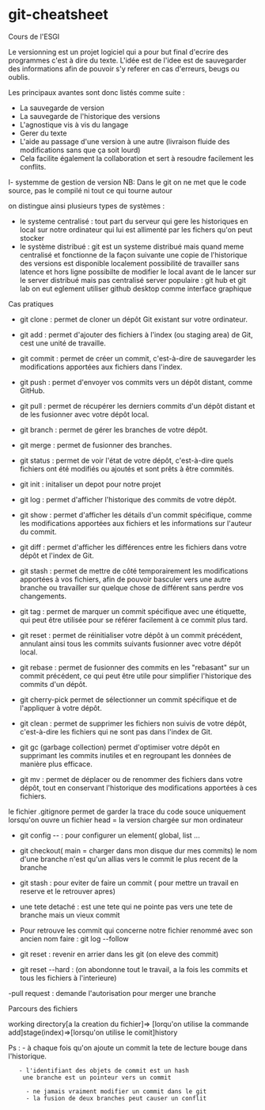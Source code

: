 # git-cheatsheet
Cours de l'ESGI 

Le versionning est un projet logiciel qui a pour but final d'ecrire des programmes c'est à dire du texte.
L'idée est de l'idee est de sauvegarder des informations afin de pouvoir s'y referer en cas d'erreurs, beugs ou oublis.

Les principaux avantes sont donc listés comme suite : 
- La sauvegarde de version
- La sauvegarde de l'historique des versions
- L'agnostique vis à vis du langage
- Gerer du texte
- L'aide au passage d'une version à une autre (livraison fluide des modifications sans que ça soit lourd)
- Cela facilite également la collaboration et sert à resoudre facilement les conflits.

I- systemme de gestion de version
NB:  Dans le git on ne met que le code source, pas le compilé ni tout ce qui tourne autour

 on distingue ainsi plusieurs types de systèmes :
 
 - le systeme centralisé : tout part du serveur qui gere les historiques en local sur notre ordinateur qui lui est allimenté par les fichers qu'on peut stocker 
 - le système distribué : git est un systeme distribué mais quand meme centralisé et fonctionne de la façon suivante
   une copie de l'historique des versions est disponible localement
   possibilité de travailler sans latence et hors ligne
   possibilte de modifier le local avant de le lancer sur le server
   distribué mais pas centralisé
   server populaire : git hub et git lab
   on eut eglement utiliser github desktop comme interface graphique
 
  Cas pratiques
- git clone : permet de cloner un dépôt Git existant sur votre ordinateur.

- git add : permet d'ajouter des fichiers à l'index (ou staging area) de Git, cest une unité de travaille.

- git commit : permet de créer un commit, c'est-à-dire de sauvegarder les modifications apportées aux fichiers dans l'index.

- git push : permet d'envoyer vos commits vers un dépôt distant, comme GitHub.

- git pull : permet de récupérer les derniers commits d'un dépôt distant et de  les fusionner avec votre dépôt local.

- git branch : permet de gérer les branches de votre dépôt.

- git merge : permet de fusionner des branches.

- git status : permet de voir l'état de votre dépôt, c'est-à-dire quels fichiers ont été modifiés ou ajoutés et sont prêts à être commités.

- git init : initaliser un depot pour notre projet

- git log : permet d'afficher l'historique des commits de votre dépôt.

- git show : permet d'afficher les détails d'un commit spécifique, comme les modifications apportées aux fichiers et les informations sur l'auteur du commit.

- git diff : permet d'afficher les différences entre les fichiers dans votre dépôt et l'index de Git.

- git stash : permet de mettre de côté temporairement les modifications apportées à vos fichiers, afin de pouvoir basculer vers une autre branche ou travailler sur quelque chose de différent sans perdre vos changements.

- git tag : permet de marquer un commit spécifique avec une étiquette, qui peut être utilisée pour se référer facilement à ce commit plus tard.

- git reset : permet de réinitialiser votre dépôt à un commit précédent, annulant ainsi tous les commits suivants fusionner avec votre dépôt local.

- git rebase : permet de fusionner des commits en les "rebasant" sur un commit précédent, ce qui peut être utile pour simplifier l'historique des commits d'un dépôt.

- git cherry-pick permet de sélectionner un commit spécifique et de l'appliquer à votre dépôt.

- git clean : permet de supprimer les fichiers non suivis de votre dépôt, c'est-à-dire les fichiers qui ne sont pas dans l'index de Git.

- git gc (garbage collection) permet d'optimiser votre dépôt en supprimant les commits inutiles et en regroupant les données de manière plus efficace.

- git mv : permet de déplacer ou de renommer des fichiers dans votre dépôt, tout en conservant l'historique des modifications apportées à ces fichiers. 
 
  
 le fichier .gitignore permet de garder la trace du code souce uniquement
 lorsqu'on ouvre un fichier
  head = la version chargée sur mon ordinateur
 
 

- git config -- :  pour configurer un element( global, list ...
- git checkout(  main = charger dans mon disque dur mes commits)
le nom d'une branche n'est qu'un allias vers le commit le plus recent de la branche 

- git stash :  pour eviter de faire un commit ( pour mettre un travail en reserve  et le retrouver apres)
- une tete detaché : est une tete qui ne pointe pas vers une tete de branche mais un vieux commit

- Pour retrouve les commit qui concerne notre fichier renommé avec son ancien nom faire : git log --follow


- git reset <id> : revenir en arrier dans les git (on eleve des commit) 

- git reset --hard : (on abondonne tout le travail, a la fois les commits et tous les fichiers à l'interieure)

-pull request : demande l'autorisation pour merger une branche


Parcours des fichiers

 working directory[a la creation du fichier]=> [lorqu'on utilise la commande add]stage(index)=>[lorsqu'on utilise le comit]history

 Ps : - à chaque fois qu'on ajoute un commit la tete de lecture bouge dans l'historique.

       - l'identifiant des objets de commit est un hash
        une branche est un pointeur vers un commit
         
         - ne jamais vraiment modifier un commit dans le git
         - la fusion de deux branches peut causer un conflit
